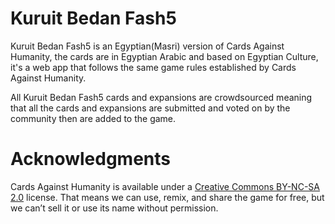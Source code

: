 # Kuruit Bedan Fash5

Kuruit Bedan Fash5 is an Egyptian(Masri) version of Cards Against Humanity, the cards are in Egyptian Arabic and based on Egyptian Culture, it's a web app that follows the same game rules established by Cards Against Humanity.

All Kuruit Bedan Fash5 cards and expansions are crowdsourced meaning that all the cards and expansions are submitted and voted on by the community then are added to the game.

# Acknowledgments

Cards Against Humanity is available under a [Creative Commons BY-NC-SA 2.0](https://creativecommons.org/licenses/by-nc-sa/2.0/) license. That means we can use, remix, and share the game for free, but we can’t sell it or use its name without permission. 